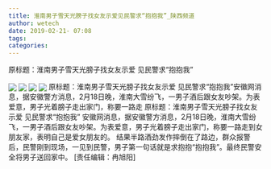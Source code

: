 ```yaml
---
title: 淮南男子雪天光膀子找女友示爱见民警求“抱抱我”_陕西频道
author: wetech
date: 2019-02-21- 07:08
tags: 
categories: 
---
```

原标题：淮南男子雪天光膀子找女友示爱 见民警求“抱抱我”
<!-- more -->
                
<img align="center" border="0" src="http://p3.ifengimg.com/a/2019_08/286a27ede686a17_size2_w328_h219.jpg" />
                
<img align="center" border="0" src="http://p3.ifengimg.com/a/2019_08/48f31e4eb42deb0_size6_w347_h377.jpg" />
            
<img align="center" border="0" src="http://p1.ifengimg.com/a/2019_08/cb0e1558a306fc9_size6_w343_h495.jpg" />
<img align="center" border="0" src="http://p2.ifengimg.com/a/2016/0810/204c433878d5cf9size1_w16_h16.png" />
原标题：淮南男子雪天光膀子找女友示爱 见民警求“抱抱我”安徽网消息，据安徽警方消息，2月18日晚，淮南大雪纷飞，一男子酒后跟女友吵架。为表爱意，男子光着膀子走出家门，称要一路走
原标题：淮南男子雪天光膀子找女友示爱 见民警求“抱抱我”
安徽网消息，据安徽警方消息，2月18日晚，淮南大雪纷飞，一男子酒后跟女友吵架。为表爱意，男子光着膀子走出家门，称要一路走到女朋友家，表明自己是爱女朋友的。
结果半路酒劲发作摔倒在了路边，群众报警后，民警刚到现场，一见到民警，男子第一句话就是求抱抱“抱抱我”。最终民警安全将男子送回家中。
[责任编辑：冉旭阳]
            
